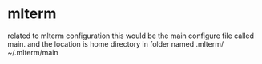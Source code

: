 # mlterm
related to mlterm configuration
this would be the main configure file called main. and the location is home directory in folder named .mlterm/
~/.mlterm/main
